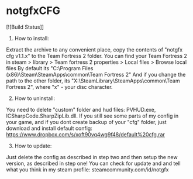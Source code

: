 # notgfxCFG

[![Build Status]]

1. How to install:

Extract the archive to any convenient place, copy the contents of "notgfx cfg v1.1.x" to the Team Fortress 2 folder.
You can find your Team Fortress 2 in steam > library > Team fortress 2 properties > Local files > Browse local files
By default its "C:\Program Files (x86)\Steam\SteamApps\common\Team Fortress 2"
And if you change the path to the other folder, its "X:\SteamLibrary\SteamApps\common\Team Fortress 2", where "x" - your disc character.

2. How to uninstall: 

You need to delete "custom" folder and hud files: PVHUD.exe, ICSharpCode.SharpZipLib.dll.
If you still see some parts of my config in your game, and if you dont create backup of your "cfg" folder, just download and install default config: 
https://www.dropbox.com/s/xoft90vq4wg9f48/default%20cfg.rar

3. How to update:

Just delete the config as described in step two and then setup the new version, as described in step one!
You can check for update and and tell what you think in my steam profile: steamcommunity.com/id/notgfx